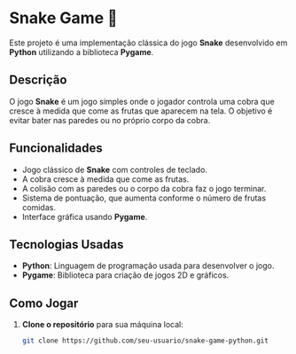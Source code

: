 # Snake Game 🐍

Este projeto é uma implementação clássica do jogo **Snake** desenvolvido em **Python** utilizando a biblioteca **Pygame**.

## Descrição

O jogo **Snake** é um jogo simples onde o jogador controla uma cobra que cresce à medida que come as frutas que aparecem na tela. O objetivo é evitar bater nas paredes ou no próprio corpo da cobra.

## Funcionalidades

- Jogo clássico de **Snake** com controles de teclado.
- A cobra cresce à medida que come as frutas.
- A colisão com as paredes ou o corpo da cobra faz o jogo terminar.
- Sistema de pontuação, que aumenta conforme o número de frutas comidas.
- Interface gráfica usando **Pygame**.

## Tecnologias Usadas

- **Python**: Linguagem de programação usada para desenvolver o jogo.
- **Pygame**: Biblioteca para criação de jogos 2D e gráficos.

## Como Jogar

1. **Clone o repositório** para sua máquina local:

   ```bash
   git clone https://github.com/seu-usuario/snake-game-python.git
